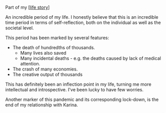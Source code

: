 ---
---




Part of my [[life story]]

An incredible period of my life. I honestly believe that this is an incredible time period in terms of self-reflection, both on the individual as well as the societal level.

This period has been marked by several features:

- The death of hundredths of thousands.
  - Many lives also saved
  - Many incidental deaths - e.g. the deaths caused by lack of medical attention.
- The crash of many economies.
- The creative output of thousands

This has definitely been an inflection point in my life, turning me more intellectual and introspective. I've been lucky to have few worries.

Another marker of this pandemic and its corresponding lock-down, is the end of my relationship with Karina.

[//begin]: # "Autogenerated link references for markdown compatibility"
[life story]: life-story "Life Story"
[//end]: # "Autogenerated link references"
